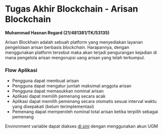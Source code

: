 # Tugas Akhir Blockchain - Arisan Blockchain     
**Muhammad Hasnan Regard (21/481381/TK/53135)**

Arisan Blockhain adalah sebuah platform yang menyediakan layanan pengelolaan arisan berbasis _blockchain_. Harapannya, dengan menggunakan platform tersebut maka akan terjadi pengurangan kejadian di mana pengelola arisan mengorupsi uang arisan yang telah terkumpul.

### Flow Aplikasi
- Pengguna dapat membuat arisan
- Pengguna dapat mengatur jumlah maksimal anggota arisan
- Pengguna dapat memasukkan nominal arisan
- Aplikasi dapat memilih pemenang secara acak
- Aplikasi dapat memilih pemenang secara otomatis sesuai interval waktu yang disepakati (belum terimplementasi)
- Pemenang dapat memperoleh nominal total arisan ketika terpilih sebagai pemenang

Environment variable dapat diakses [di sini](https://docs.google.com/document/d/1x57LYZsNdTvWAi6qBUE2JkM82KTG5Kpm829k_vs0NOE/edit?usp=sharing) dengan menggunakan akun UGM
